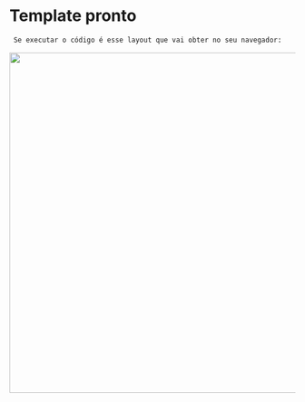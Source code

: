# Template pronto
```bash
 Se executar o código é esse layout que vai obter no seu navegador:
```
<p align="center">
<img src="./src/img/grid_4.png"  width="600"/>
</p>
